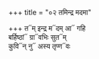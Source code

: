 +++
title = "०२ तमिन्द्र मदमा"

+++
त᳓म् इन्द्र म᳓दम् आ᳓ गहि  
बर्हिष्ठां᳓ ग्रा᳓वभिः सुत᳓म्  
कुवि᳓न् नु᳓ अस्य तृप्ण᳓वः